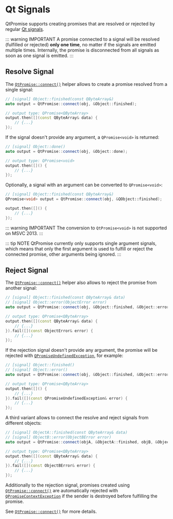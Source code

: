 # Qt Signals

QtPromise supports creating promises that are resolved or rejected by regular [Qt signals](https://doc.qt.io/qt-5/signalsandslots.html).

::: warning IMPORTANT
A promise connected to a signal will be resolved (fulfilled or rejected) **only one time**, no
matter if the signals are emitted multiple times. Internally, the promise is disconnected from
all signals as soon as one signal is emitted.
:::

## Resolve Signal

The [`QtPromise::connect()`](helpers/connect.md) helper allows to create a promise resolved from
a single signal:

```cpp
// [signal] Object::finished(const QByteArray&)
auto output = QtPromise::connect(obj, &Object::finished);

// output type: QPromise<QByteArray>
output.then([](const QByteArray& data) {
    // {...}
});
```

If the signal doesn't provide any argument, a `QPromise<void>` is returned:

```cpp
// [signal] Object::done()
auto output = QtPromise::connect(obj, &Object::done);

// output type: QPromise<void>
output.then([]() {
    // {...}
});
```

Optionally, a signal with an argument can be converted to `QPromise<void>`:

```cpp
// [signal] Object::finished(const QByteArray&)
QPromise<void> output = QtPromise::connect(obj, &QObject::finished);

output.then([]() {
    // {...}
});
```

::: warning IMPORTANT
The conversion to `QtPromise<void>` is not supported on MSVC 2013. 
:::

::: tip NOTE
QtPromise currently only supports single argument signals, which means that only the first argument
is used to fulfill or reject the connected promise, other arguments being ignored.
:::

## Reject Signal

The [`QtPromise::connect()`](helpers/connect.md) helper also allows to reject the promise from
another signal:

```cpp
// [signal] Object::finished(const QByteArray& data)
// [signal] Object::error(ObjectError error)
auto output = QtPromise::connect(obj, &Object::finished, &Object::error);

// output type: QPromise<QByteArray>
output.then([](const QByteArray& data) {
    // {...}
}).fail([](const ObjectError& error) {
    // {...}
});
```

If the rejection signal doesn't provide any argument, the promise will be rejected with
[`QPromiseUndefinedException`](exceptions/undefined.md), for example:

```cpp
// [signal] Object::finished()
// [signal] Object::error()
auto output = QtPromise::connect(obj, &Object::finished, &Object::error);

// output type: QPromise<QByteArray>
output.then([]() {
    // {...}
}).fail([](const QPromiseUndefinedException& error) {
    // {...}
});
```

A third variant allows to connect the resolve and reject signals from different objects:

```cpp
// [signal] ObjectA::finished(const QByteArray& data)
// [signal] ObjectB::error(ObjectBError error)
auto output = QtPromise::connect(objA, &ObjectA::finished, objB, &ObjectB::error);

// output type: QPromise<QByteArray>
output.then([](const QByteArray& data) {
    // {...}
}).fail([](const ObjectBError& error) {
    // {...}
});
```

Additionally to the rejection signal, promises created using [`QtPromise::connect()`](helpers/connect.md)
are automatically rejected with [`QPromiseContextException`](exceptions/context.md) if the sender is
destroyed before fulfilling the promise.

See [`QtPromise::connect()`](helpers/connect.md) for more details.
